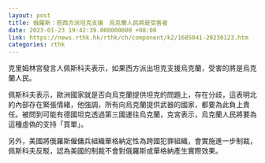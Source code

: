 ```yaml
---
layout: post
title: 俄羅斯：若西方派坦克支援　烏克蘭人民將是受害者
date: 2023-01-23 19:42:39.000000000 +08:00
link: https://news.rthk.hk/rthk/ch/component/k2/1685041-20230123.htm
categories: rthk
---
```


克里姆林宮發言人佩斯科夫表示，如果西方派出坦克支援烏克蘭，受害的將是烏克蘭人民。

佩斯科夫表示，歐洲國家就是否向烏克蘭提供坦克的問題上，存在分歧，這表明北約內部存在緊張情緒，他強調，所有向烏克蘭提供武器的國家，都要為此負上責任。被問到可能有德國坦克透過第三國運往烏克蘭，克宮表示，烏克蘭人民將要為這種虛偽的支持「買單」。

另外，美國將俄羅斯僱傭兵組織華格納定性為跨國犯罪組織，會實施進一步制裁，佩斯科夫反駁，認為美國的制裁不會對俄羅斯或華格納產生實際效果。
